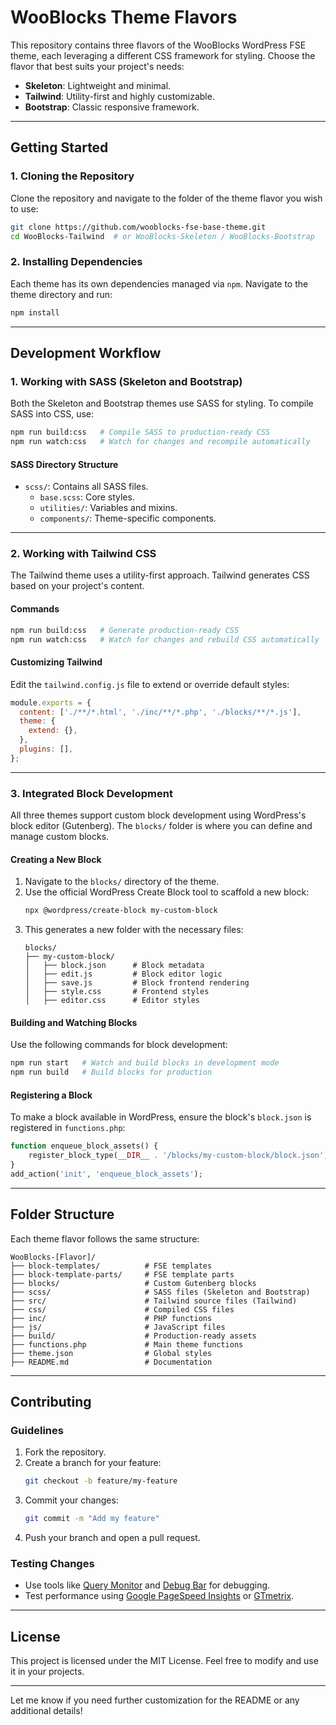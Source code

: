 # WooBlocks Theme Flavors

This repository contains three flavors of the WooBlocks WordPress FSE theme, each leveraging a different CSS framework for styling. Choose the flavor that best suits your project's needs:

- **Skeleton**: Lightweight and minimal.
- **Tailwind**: Utility-first and highly customizable.
- **Bootstrap**: Classic responsive framework.

---

## **Getting Started**

### **1. Cloning the Repository**
Clone the repository and navigate to the folder of the theme flavor you wish to use:
```bash
git clone https://github.com/wooblocks-fse-base-theme.git
cd WooBlocks-Tailwind  # or WooBlocks-Skeleton / WooBlocks-Bootstrap
```

### **2. Installing Dependencies**
Each theme has its own dependencies managed via `npm`. Navigate to the theme directory and run:
```bash
npm install
```

---

## **Development Workflow**

### **1. Working with SASS (Skeleton and Bootstrap)**
Both the Skeleton and Bootstrap themes use SASS for styling. To compile SASS into CSS, use:
```bash
npm run build:css   # Compile SASS to production-ready CSS
npm run watch:css   # Watch for changes and recompile automatically
```

#### **SASS Directory Structure**
- `scss/`: Contains all SASS files.
  - `base.scss`: Core styles.
  - `utilities/`: Variables and mixins.
  - `components/`: Theme-specific components.

---

### **2. Working with Tailwind CSS**
The Tailwind theme uses a utility-first approach. Tailwind generates CSS based on your project's content.

#### **Commands**
```bash
npm run build:css   # Generate production-ready CSS
npm run watch:css   # Watch for changes and rebuild CSS automatically
```

#### **Customizing Tailwind**
Edit the `tailwind.config.js` file to extend or override default styles:
```javascript
module.exports = {
  content: ['./**/*.html', './inc/**/*.php', './blocks/**/*.js'],
  theme: {
    extend: {},
  },
  plugins: [],
};
```

---

### **3. Integrated Block Development**

All three themes support custom block development using WordPress's block editor (Gutenberg). The `blocks/` folder is where you can define and manage custom blocks.

#### **Creating a New Block**
1. Navigate to the `blocks/` directory of the theme.
2. Use the official WordPress Create Block tool to scaffold a new block:
   ```bash
   npx @wordpress/create-block my-custom-block
   ```
3. This generates a new folder with the necessary files:
   ```
   blocks/
   ├── my-custom-block/
   │   ├── block.json      # Block metadata
   │   ├── edit.js         # Block editor logic
   │   ├── save.js         # Block frontend rendering
   │   ├── style.css       # Frontend styles
   │   ├── editor.css      # Editor styles
   ```

#### **Building and Watching Blocks**
Use the following commands for block development:
```bash
npm run start   # Watch and build blocks in development mode
npm run build   # Build blocks for production
```

#### **Registering a Block**
To make a block available in WordPress, ensure the block's `block.json` is registered in `functions.php`:
```php
function enqueue_block_assets() {
    register_block_type(__DIR__ . '/blocks/my-custom-block/block.json');
}
add_action('init', 'enqueue_block_assets');
```

---

## **Folder Structure**

Each theme flavor follows the same structure:
```
WooBlocks-[Flavor]/
├── block-templates/          # FSE templates
├── block-template-parts/     # FSE template parts
├── blocks/                   # Custom Gutenberg blocks
├── scss/                     # SASS files (Skeleton and Bootstrap)
├── src/                      # Tailwind source files (Tailwind)
├── css/                      # Compiled CSS files
├── inc/                      # PHP functions
├── js/                       # JavaScript files
├── build/                    # Production-ready assets
├── functions.php             # Main theme functions
├── theme.json                # Global styles
├── README.md                 # Documentation
```

---

## **Contributing**

### **Guidelines**
1. Fork the repository.
2. Create a branch for your feature:
   ```bash
   git checkout -b feature/my-feature
   ```
3. Commit your changes:
   ```bash
   git commit -m "Add my feature"
   ```
4. Push your branch and open a pull request.

### **Testing Changes**
- Use tools like [Query Monitor](https://wordpress.org/plugins/query-monitor/) and [Debug Bar](https://wordpress.org/plugins/debug-bar/) for debugging.
- Test performance using [Google PageSpeed Insights](https://pagespeed.web.dev/) or [GTmetrix](https://gtmetrix.com/).

---

## **License**

This project is licensed under the MIT License. Feel free to modify and use it in your projects.

---

Let me know if you need further customization for the README or any additional details!
